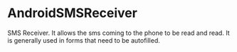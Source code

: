 # AndroidSMSReceiver
SMS Receiver. It allows the sms coming to the phone to be read and read. It is generally used in forms that need to be autofilled.
